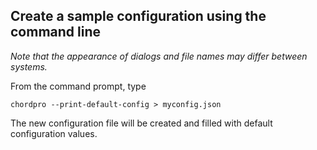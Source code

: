 ## Create a sample configuration using the command line

_Note that the appearance of dialogs and file names may differ between systems._

From the command prompt, type

`chordpro --print-default-config > myconfig.json`

The new configuration file will be created and filled with default configuration values.